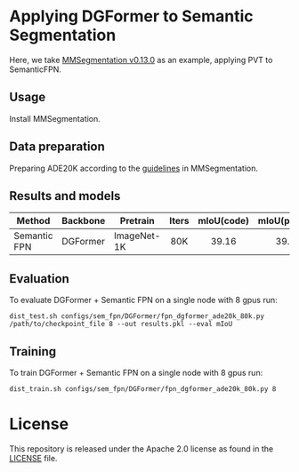 # Applying DGFormer to Semantic Segmentation

Here, we take [MMSegmentation v0.13.0](https://github.com/open-mmlab/mmsegmentation/tree/v0.13.0) as an example, applying PVT to SemanticFPN.



## Usage

Install MMSegmentation.


## Data preparation

Preparing ADE20K according to the [guidelines](https://github.com/open-mmlab/mmsegmentation/blob/master/docs/dataset_prepare.md#prepare-datasets) in MMSegmentation.


## Results and models

| Method       | Backbone   | Pretrain    | Iters | mIoU(code) | mIoU(paper) | Config                                                | Download                                                                                          |
|--------------|------------|-------------|:-----:|:----------:|:-----------:|-------------------------------------------------------|---------------------------------------------------------------------------------------------------|
| Semantic FPN | DGFormer   | ImageNet-1K |  80K  |    39.16   |     39.2    | [config](configs/sem_fpn/DGFormer/fpn_dgformer_ade20k_80k.py) | [log](https://drive.google.com/file/d/18NodMVuLWSHGjbUz6oMbtDnV2EddQEkC/view?usp=sharing) & [model](https://drive.google.com/file/d/13SaiOJ9hH7Wwg_AyeQ158LNV9vtjq6Lu/view?usp=sharing) |


## Evaluation
To evaluate DGFormer + Semantic FPN on a single node with 8 gpus run:
```
dist_test.sh configs/sem_fpn/DGFormer/fpn_dgformer_ade20k_80k.py /path/to/checkpoint_file 8 --out results.pkl --eval mIoU
```


## Training
To train DGFormer + Semantic FPN on a single node with 8 gpus run:

```
dist_train.sh configs/sem_fpn/DGFormer/fpn_dgformer_ade20k_80k.py 8
```

# License
This repository is released under the Apache 2.0 license as found in the [LICENSE](LICENSE) file.
